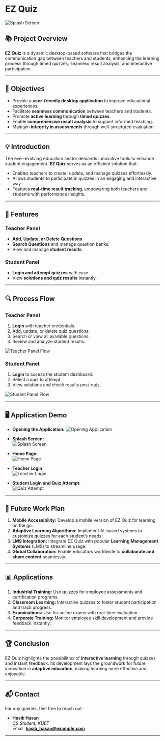 # EZ Quiz

![Splash Screen](path/to/splash_screen.png)

## 📚 Project Overview
**EZ Quiz** is a dynamic desktop-based software that bridges the communication gap between teachers and students, enhancing the learning process through timed quizzes, seamless result analysis, and interactive participation.

---

## 🎯 Objectives
- Provide a **user-friendly desktop application** to improve educational experiences.
- Facilitate **seamless communication** between teachers and students.
- Promote **active learning** through **timed quizzes**.
- Enable **comprehensive result analysis** to support informed teaching.
- Maintain **integrity in assessments** through well-structured evaluation.

---

## 💡 Introduction
The ever-evolving education sector demands innovative tools to enhance student engagement. **EZ Quiz** serves as an efficient solution that:
- Enables teachers to create, update, and manage quizzes effortlessly.
- Allows students to participate in quizzes in an engaging and interactive way.
- Features **real-time result tracking**, empowering both teachers and students with performance insights.

---

## 🚀 Features

### Teacher Panel
- **Add, Update, or Delete Questions**
- **Search Questions** and manage question banks.
- View and manage **student results**.

### Student Panel
- **Login and attempt quizzes** with ease.
- View **solutions and quiz results** instantly.

---

## 🔍 Process Flow

### Teacher Panel
1. **Login** with teacher credentials.
2. Add, update, or delete quiz questions.
3. Search or view all available questions.
4. Review and analyze student results.

![Teacher Panel Flow](path/to/teacher_panel_flow.png)

### Student Panel
1. **Login** to access the student dashboard.
2. Select a quiz to attempt.
3. View solutions and check results post-quiz.

![Student Panel Flow](path/to/student_panel_flow.png)

---

## 🖥️ Application Demo

- **Opening the Application:** 
    ![Opening Application](path/to/opening_app.png)

- **Splash Screen:**  
    ![Splash Screen](path/to/splash_screen.png)

- **Home Page:**  
    ![Home Page](path/to/home_page.png)

- **Teacher Login:**  
    ![Teacher Login](path/to/teacher_login.png)

- **Student Login and Quiz Attempt:**  
    ![Quiz Attempt](path/to/quiz_attempt.png)


---

## 🚀 Future Work Plan
1. **Mobile Accessibility:** Develop a mobile version of EZ Quiz for learning on the go.
2. **Adaptive Learning Algorithms:** Implement AI-based systems to customize quizzes for each student’s needs.
3. **LMS Integration:** Integrate EZ Quiz with popular **Learning Management Systems** (LMS) to streamline usage.
4. **Global Collaboration:** Enable educators worldwide to **collaborate and share content** seamlessly.

---

## 📊 Applications
1. **Industrial Training:** Use quizzes for employee assessments and certification programs.
2. **Classroom Learning:** Interactive quizzes to foster student participation and track progress.
3. **Examinations:** Use for online exams with real-time evaluation.
4. **Corporate Training:** Monitor employee skill development and provide feedback instantly.

---

## 🏆 Conclusion
EZ Quiz highlights the possibilities of **interactive learning** through quizzes and instant feedback. Its development lays the groundwork for future innovation in **adaptive education**, making learning more effective and enjoyable.

---

## 📬 Contact
For any queries, feel free to reach out:

- **Hasib Hasan**  
  *CS Student, KUET*  
  Email: **hasib_hasan@example.com**

---

